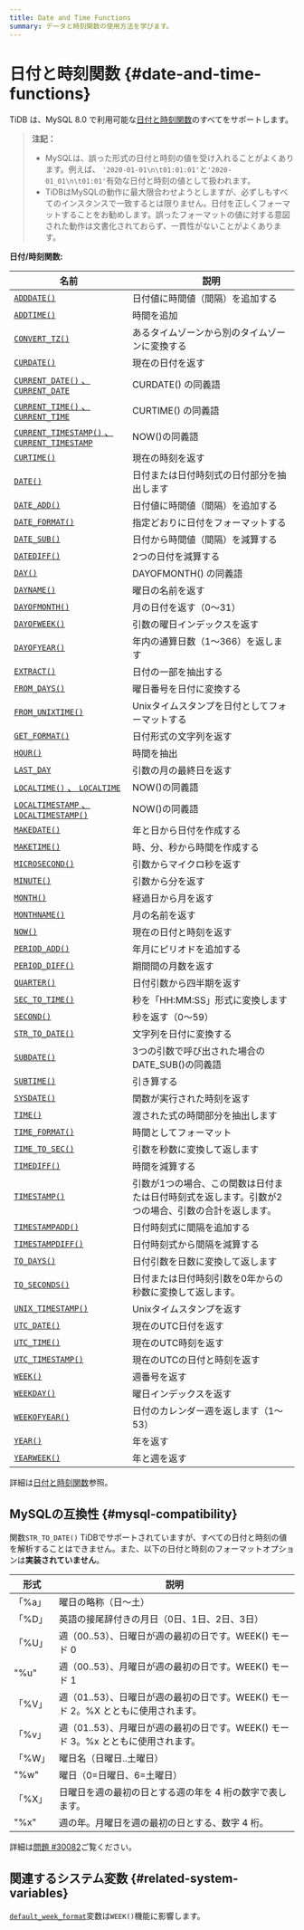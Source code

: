 ```yaml
---
title: Date and Time Functions
summary: データと時刻関数の使用方法を学びます。
---
```


# 日付と時刻関数 {#date-and-time-functions}

TiDB は、MySQL 8.0 で利用可能な[日付と時刻関数](https://dev.mysql.com/doc/refman/8.0/en/date-and-time-functions.html)のすべてをサポートします。

> **注記：**
>
> -   MySQLは、誤った形式の日付と時刻の値を受け入れることがよくあります。例えば、 `'2020-01-01\n\t01:01:01'`と`'2020-01_01\n\t01:01'`有効な日付と時刻の値として扱われます。
> -   TiDBはMySQLの動作に最大限合わせようとしますが、必ずしもすべてのインスタンスで一致するとは限りません。日付を正しくフォーマットすることをお勧めします。誤ったフォーマットの値に対する意図された動作は文書化されておらず、一貫性がないことがよくあります。

**日付/時刻関数:**

| 名前                                                                                                                                             | 説明                                                 |
| ---------------------------------------------------------------------------------------------------------------------------------------------- | -------------------------------------------------- |
| [`ADDDATE()`](https://dev.mysql.com/doc/refman/8.0/en/date-and-time-functions.html#function_adddate)                                           | 日付値に時間値（間隔）を追加する                                   |
| [`ADDTIME()`](https://dev.mysql.com/doc/refman/8.0/en/date-and-time-functions.html#function_addtime)                                           | 時間を追加                                              |
| [`CONVERT_TZ()`](https://dev.mysql.com/doc/refman/8.0/en/date-and-time-functions.html#function_convert-tz)                                     | あるタイムゾーンから別のタイムゾーンに変換する                            |
| [`CURDATE()`](https://dev.mysql.com/doc/refman/8.0/en/date-and-time-functions.html#function_curdate)                                           | 現在の日付を返す                                           |
| [`CURRENT_DATE()` 、 `CURRENT_DATE`](https://dev.mysql.com/doc/refman/8.0/en/date-and-time-functions.html#function_current-date)                | CURDATE() の同義語                                     |
| [`CURRENT_TIME()` 、 `CURRENT_TIME`](https://dev.mysql.com/doc/refman/8.0/en/date-and-time-functions.html#function_current-time)                | CURTIME() の同義語                                     |
| [`CURRENT_TIMESTAMP()` 、 `CURRENT_TIMESTAMP`](https://dev.mysql.com/doc/refman/8.0/en/date-and-time-functions.html#function_current-timestamp) | NOW()の同義語                                          |
| [`CURTIME()`](https://dev.mysql.com/doc/refman/8.0/en/date-and-time-functions.html#function_curtime)                                           | 現在の時刻を返す                                           |
| [`DATE()`](https://dev.mysql.com/doc/refman/8.0/en/date-and-time-functions.html#function_date)                                                 | 日付または日付時刻式の日付部分を抽出します                              |
| [`DATE_ADD()`](https://dev.mysql.com/doc/refman/8.0/en/date-and-time-functions.html#function_date-add)                                         | 日付値に時間値（間隔）を追加する                                   |
| [`DATE_FORMAT()`](https://dev.mysql.com/doc/refman/8.0/en/date-and-time-functions.html#function_date-format)                                   | 指定どおりに日付をフォーマットする                                  |
| [`DATE_SUB()`](https://dev.mysql.com/doc/refman/8.0/en/date-and-time-functions.html#function_date-sub)                                         | 日付から時間値（間隔）を減算する                                   |
| [`DATEDIFF()`](https://dev.mysql.com/doc/refman/8.0/en/date-and-time-functions.html#function_datediff)                                         | 2つの日付を減算する                                         |
| [`DAY()`](https://dev.mysql.com/doc/refman/8.0/en/date-and-time-functions.html#function_day)                                                   | DAYOFMONTH() の同義語                                  |
| [`DAYNAME()`](https://dev.mysql.com/doc/refman/8.0/en/date-and-time-functions.html#function_dayname)                                           | 曜日の名前を返す                                           |
| [`DAYOFMONTH()`](https://dev.mysql.com/doc/refman/8.0/en/date-and-time-functions.html#function_dayofmonth)                                     | 月の日付を返す（0～31）                                      |
| [`DAYOFWEEK()`](https://dev.mysql.com/doc/refman/8.0/en/date-and-time-functions.html#function_dayofweek)                                       | 引数の曜日インデックスを返す                                     |
| [`DAYOFYEAR()`](https://dev.mysql.com/doc/refman/8.0/en/date-and-time-functions.html#function_dayofyear)                                       | 年内の通算日数（1～366）を返します                                |
| [`EXTRACT()`](https://dev.mysql.com/doc/refman/8.0/en/date-and-time-functions.html#function_extract)                                           | 日付の一部を抽出する                                         |
| [`FROM_DAYS()`](https://dev.mysql.com/doc/refman/8.0/en/date-and-time-functions.html#function_from-days)                                       | 曜日番号を日付に変換する                                       |
| [`FROM_UNIXTIME()`](https://dev.mysql.com/doc/refman/8.0/en/date-and-time-functions.html#function_from-unixtime)                               | Unixタイムスタンプを日付としてフォーマットする                          |
| [`GET_FORMAT()`](https://dev.mysql.com/doc/refman/8.0/en/date-and-time-functions.html#function_get-format)                                     | 日付形式の文字列を返す                                        |
| [`HOUR()`](https://dev.mysql.com/doc/refman/8.0/en/date-and-time-functions.html#function_hour)                                                 | 時間を抽出                                              |
| [`LAST_DAY`](https://dev.mysql.com/doc/refman/8.0/en/date-and-time-functions.html#function_last-day)                                           | 引数の月の最終日を返す                                        |
| [`LOCALTIME()` 、 `LOCALTIME`](https://dev.mysql.com/doc/refman/8.0/en/date-and-time-functions.html#function_localtime)                         | NOW()の同義語                                          |
| [`LOCALTIMESTAMP` 、 `LOCALTIMESTAMP()`](https://dev.mysql.com/doc/refman/8.0/en/date-and-time-functions.html#function_localtimestamp)          | NOW()の同義語                                          |
| [`MAKEDATE()`](https://dev.mysql.com/doc/refman/8.0/en/date-and-time-functions.html#function_makedate)                                         | 年と日から日付を作成する                                       |
| [`MAKETIME()`](https://dev.mysql.com/doc/refman/8.0/en/date-and-time-functions.html#function_maketime)                                         | 時、分、秒から時間を作成する                                     |
| [`MICROSECOND()`](https://dev.mysql.com/doc/refman/8.0/en/date-and-time-functions.html#function_microsecond)                                   | 引数からマイクロ秒を返す                                       |
| [`MINUTE()`](https://dev.mysql.com/doc/refman/8.0/en/date-and-time-functions.html#function_minute)                                             | 引数から分を返す                                           |
| [`MONTH()`](https://dev.mysql.com/doc/refman/8.0/en/date-and-time-functions.html#function_month)                                               | 経過日から月を返す                                          |
| [`MONTHNAME()`](https://dev.mysql.com/doc/refman/8.0/en/date-and-time-functions.html#function_monthname)                                       | 月の名前を返す                                            |
| [`NOW()`](https://dev.mysql.com/doc/refman/8.0/en/date-and-time-functions.html#function_now)                                                   | 現在の日付と時刻を返す                                        |
| [`PERIOD_ADD()`](https://dev.mysql.com/doc/refman/8.0/en/date-and-time-functions.html#function_period-add)                                     | 年月にピリオドを追加する                                       |
| [`PERIOD_DIFF()`](https://dev.mysql.com/doc/refman/8.0/en/date-and-time-functions.html#function_period-diff)                                   | 期間間の月数を返す                                          |
| [`QUARTER()`](https://dev.mysql.com/doc/refman/8.0/en/date-and-time-functions.html#function_quarter)                                           | 日付引数から四半期を返す                                       |
| [`SEC_TO_TIME()`](https://dev.mysql.com/doc/refman/8.0/en/date-and-time-functions.html#function_sec-to-time)                                   | 秒を「HH:MM:SS」形式に変換します                               |
| [`SECOND()`](https://dev.mysql.com/doc/refman/8.0/en/date-and-time-functions.html#function_second)                                             | 秒を返す（0～59）                                         |
| [`STR_TO_DATE()`](https://dev.mysql.com/doc/refman/8.0/en/date-and-time-functions.html#function_str-to-date)                                   | 文字列を日付に変換する                                        |
| [`SUBDATE()`](https://dev.mysql.com/doc/refman/8.0/en/date-and-time-functions.html#function_subdate)                                           | 3つの引数で呼び出された場合のDATE_SUB()の同義語                      |
| [`SUBTIME()`](https://dev.mysql.com/doc/refman/8.0/en/date-and-time-functions.html#function_subtime)                                           | 引き算する                                              |
| [`SYSDATE()`](https://dev.mysql.com/doc/refman/8.0/en/date-and-time-functions.html#function_sysdate)                                           | 関数が実行された時刻を返す                                      |
| [`TIME()`](https://dev.mysql.com/doc/refman/8.0/en/date-and-time-functions.html#function_time)                                                 | 渡された式の時間部分を抽出します                                   |
| [`TIME_FORMAT()`](https://dev.mysql.com/doc/refman/8.0/en/date-and-time-functions.html#function_time-format)                                   | 時間としてフォーマット                                        |
| [`TIME_TO_SEC()`](https://dev.mysql.com/doc/refman/8.0/en/date-and-time-functions.html#function_time-to-sec)                                   | 引数を秒数に変換して返します                                     |
| [`TIMEDIFF()`](https://dev.mysql.com/doc/refman/8.0/en/date-and-time-functions.html#function_timediff)                                         | 時間を減算する                                            |
| [`TIMESTAMP()`](https://dev.mysql.com/doc/refman/8.0/en/date-and-time-functions.html#function_timestamp)                                       | 引数が1つの場合、この関数は日付または日付時刻式を返します。引数が2つの場合、引数の合計を返します。 |
| [`TIMESTAMPADD()`](https://dev.mysql.com/doc/refman/8.0/en/date-and-time-functions.html#function_timestampadd)                                 | 日付時刻式に間隔を追加する                                      |
| [`TIMESTAMPDIFF()`](https://dev.mysql.com/doc/refman/8.0/en/date-and-time-functions.html#function_timestampdiff)                               | 日付時刻式から間隔を減算する                                     |
| [`TO_DAYS()`](https://dev.mysql.com/doc/refman/8.0/en/date-and-time-functions.html#function_to-days)                                           | 日付引数を日数に変換して返します                                   |
| [`TO_SECONDS()`](https://dev.mysql.com/doc/refman/8.0/en/date-and-time-functions.html#function_to-seconds)                                     | 日付または日付時刻引数を0年からの秒数に変換して返します。                      |
| [`UNIX_TIMESTAMP()`](https://dev.mysql.com/doc/refman/8.0/en/date-and-time-functions.html#function_unix-timestamp)                             | Unixタイムスタンプを返す                                     |
| [`UTC_DATE()`](https://dev.mysql.com/doc/refman/8.0/en/date-and-time-functions.html#function_utc-date)                                         | 現在のUTC日付を返す                                        |
| [`UTC_TIME()`](https://dev.mysql.com/doc/refman/8.0/en/date-and-time-functions.html#function_utc-time)                                         | 現在のUTC時刻を返す                                        |
| [`UTC_TIMESTAMP()`](https://dev.mysql.com/doc/refman/8.0/en/date-and-time-functions.html#function_utc-timestamp)                               | 現在のUTCの日付と時刻を返す                                    |
| [`WEEK()`](https://dev.mysql.com/doc/refman/8.0/en/date-and-time-functions.html#function_week)                                                 | 週番号を返す                                             |
| [`WEEKDAY()`](https://dev.mysql.com/doc/refman/8.0/en/date-and-time-functions.html#function_weekday)                                           | 曜日インデックスを返す                                        |
| [`WEEKOFYEAR()`](https://dev.mysql.com/doc/refman/8.0/en/date-and-time-functions.html#function_weekofyear)                                     | 日付のカレンダー週を返します（1～53）                               |
| [`YEAR()`](https://dev.mysql.com/doc/refman/8.0/en/date-and-time-functions.html#function_year)                                                 | 年を返す                                               |
| [`YEARWEEK()`](https://dev.mysql.com/doc/refman/8.0/en/date-and-time-functions.html#function_yearweek)                                         | 年と週を返す                                             |

詳細は[日付と時刻関数](https://dev.mysql.com/doc/refman/8.0/en/date-and-time-functions.html)参照。

## MySQLの互換性 {#mysql-compatibility}

関数`STR_TO_DATE()` TiDBでサポートされていますが、すべての日付と時刻の値を解析することはできません。また、以下の日付と時刻のフォーマットオプションは**実装されていません**。

| 形式             | 説明                                                 |
| -------------- | -------------------------------------------------- |
| 「%a」           | 曜日の略称（日～土）                                         |
| 「%D」           | 英語の接尾辞付きの月日（0日、1日、2日、3日）                           |
| 「%U」           | 週（00..53）、日曜日が週の最初の日です。WEEK() モード 0                |
| &quot;%u&quot; | 週（00..53）、月曜日が週の最初の日です。WEEK() モード 1                |
| 「%V」           | 週（01..53）、日曜日が週の最初の日です。WEEK() モード 2。%X とともに使用されます。 |
| 「%v」           | 週（01..53）、月曜日が週の最初の日です。WEEK() モード 3。%x とともに使用されます。 |
| 「%W」           | 曜日名（日曜日..土曜日）                                      |
| &quot;%w&quot; | 曜日（0=日曜日、6=土曜日）                                    |
| 「%X」           | 日曜日を週の最初の日とする週の年を 4 桁の数字で表します。                     |
| &quot;%x&quot; | 週の年。月曜日を週の最初の日とする、数字 4 桁。                          |

詳細は[問題 #30082](https://github.com/pingcap/tidb/issues/30082)ご覧ください。

## 関連するシステム変数 {#related-system-variables}

[`default_week_format`](/system-variables.md#default_week_format)変数は`WEEK()`機能に影響します。
